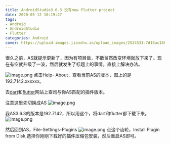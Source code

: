 ```yaml
---
title: AndroidStudio3.6.3 没有new flutter project
date: 2020-05-12 10:19:27
tags: 
- Android
- AndroidStudio
- Flutter
categories: Android
cover: https://upload-images.jianshu.io/upload_images/2524531-7d18ac18653dec61.png?imageMogr2/auto-orient/strip%7CimageView2/2/w/1240
---
```


很久之前，AS就提示更新了，因为有项目做，不敢贸然改变环境就放下来了。现在有空就升级了一波，然后就发生了标题上的事情。直接上解决办法。

![image.png](https://upload-images.jianshu.io/upload_images/2524531-7d18ac18653dec61.png?imageMogr2/auto-orient/strip%7CimageView2/2/w/1240)
点击Help- About，查看当前AS的版本，图上的是192.7142.xxxxxx。

去[dart]([https://plugins.jetbrains.com/plugin/6351-dart/versions](https://plugins.jetbrains.com/plugin/6351-dart/versions)
)和[flutter]([https://plugins.jetbrains.com/plugin/9212-flutter/versions](https://plugins.jetbrains.com/plugin/9212-flutter/versions)
)网站上查询与你AS匹配的插件版本。

注意这里先切换成AS
![image.png](https://upload-images.jianshu.io/upload_images/2524531-372e4ba39dcf5352.png?imageMogr2/auto-orient/strip%7CimageView2/2/w/1240)

我AS3.6.3的版本是192.7142，所以用这个，将dart和flutter都下载下来。
![image.png](https://upload-images.jianshu.io/upload_images/2524531-7f1b8f80081f313c.png?imageMogr2/auto-orient/strip%7CimageView2/2/w/1240)

然后回到AS，File-Settings-Plugins
![image.png](https://upload-images.jianshu.io/upload_images/2524531-62480741bd266215.png?imageMogr2/auto-orient/strip%7CimageView2/2/w/1240)
点这个齿轮，Install Plugin from Disk,选择你刚刚下载好的插件压缩包安装，然后重启AS即可。




